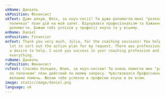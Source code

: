 ```yaml
---
ukName: Даніель
ukPosition: Фінансист
ukText: Дуже дякую, Юліє, за коуч-сесії! Ти дуже допомогла мені "розкласти по
  поличках" план дій на мій запит. Відчувався професіоналізм та бажання
  допомогти. Бажаю тобі успіхів у професії коуча та у всьому.
enName: Daniel
enPosition: Financier
enText: Thank you very much, Julia, for the coaching sessions! You helped me a
  lot to sort out the action plan for my request. There was professionalism and
  a desire to help. I wish you success in your coaching profession and in
  everything.
ruName: Даниэль
ruPosition: Финансист
ruText: Спасибо большое, Юлия, за коуч-сессии! Ты очень помогла мне "разложить
  по полочкам" план действий по моему запросу. Чувствовался Профессионализм и
  желание помочь. Желаю тебе успехов в професии коуча и во всем.
image: static/image/daniel.png
language: uk
---
```


